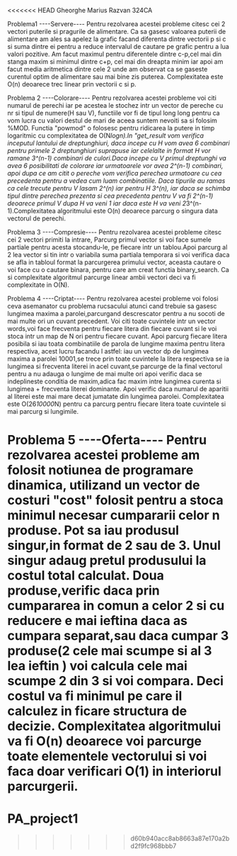 <<<<<<< HEAD
Gheorghe Marius Razvan 324CA

Problema1 ----Servere----
Pentru rezolvarea acestei probleme citesc cei 2 vectori puterile
si pragurile de alimentare.
Ca sa gasesc valoarea puterii de alimentare am ales sa apelez la grafic
facand diferenta dintre vectorii p si c si suma dintre ei pentru
a reduce intervalul de cautare pe grafic pentru a lua valori pozitive.
Am facut maximul pentru diferentele dintre c-p,cel mai din stanga maxim
si minimul dintre c+p, cel mai din dreapta minim iar apoi am facut media 
aritmetica dintre cele 2 unde am observat ca se gaseste curentul optim de
alimentare sau mai bine zis puterea.
Complexitatea este O(n) deoarece trec linear prin vectorii c si p.

Problema 2 ----Colorare----
Pentru rezolvarea acestei probleme voi citi numarul de perechi iar pe acestea
le stochez intr un vector de pereche cu nr si tipul de numere(H sau V),
functiile vor fi de tipul long long pentru ca vom lucra cu valori destul de
mari de aceea suntem nevoiti sa si folosim %MOD. Functia "powmod" o 
folosesc pentru ridicarea la putere in timp logaritmic cu complexitatea de 
O(N*logn).In "get_result vom verifica inceputul lantului de dreptunghiuri,
daca incepe cu H vom avea 6 combinari pentru primele 2 dreptunghiuri suprapuse
iar celelalte in format H vor ramane 3^(n-1) combinari de culori.Daca incepe
cu V primul dreptunghi va avea 6 posibilitati de colorare iar urmatoarele
vor avea 2^(n-1) combinari, apoi dupa ce am citit o pereche vom verifica 
perechea urmatoare cu cea precedenta pentru a vedea cum luam combinatiile.
Daca tipurile au ramas ca cele trecute pentru V lasam 2^(n) iar pentru H 3^(n),
iar daca se schimba tipul dintre perechea prezenta si cea precedenta pentru
V va fi 2^(n-1) deoarece primul V dupa H va veni 1 iar daca este H va veni
2*3^(n-1).Complexitatea algoritmului este O(n) deoarece parcurg o singura
data vectorul de perechi.

Problema 3 ----Compresie----
Pentru rezolvarea acestei probleme citesc cei 2 vectori primiti la intrare,
Parcurg primul vector si voi face sumele partiale pentru acesta stocandu-le,
pe fiecare intr un tablou.Apoi parcurg al 2 lea vector si tin intr o variabila
suma partiala temporara si voi verifica daca se afla in tabloul format la 
parcurgerea primului vector, aceasta cautare o voi face cu o cautare binara,
pentru care am creat functia binary_search.
Ca si complexitate algoritmul parcurge linear ambii vectori deci va fi
complexitate in O(N).

Problema 4 ----Criptat----
Pentru rezolvarea acestei probleme voi folosi ceva asemanator cu problema
rucsacului atunci cand trebuie sa gasesc lungimea maxima a parolei,parcurgand
descrescator pentru a nu socoti de mai multe ori un cuvant precedent.
Voi citi toate cuvintele intr un vector words,voi face frecventa
pentru fiecare litera din fiecare cuvant si le voi stoca intr un map
de N ori pentru fiecare cuvant.
Apoi parcurg fiecare litera posibila si iau toata combinatiile de parola
de lungime maxima pentru litera respectiva, acest lucru facandu l astfel:
iau un vector dp de lungimea maxima a parolei 10001,se trece prin toate
cuvintele la litera respectiva se ia lungimea si frecventa literei in acel
cuvant,se parcurge de la final vectorul pentru a nu adauga o lungime de mai
multe ori apoi verific daca se indeplineste conditia de maxim,adica fac maxim
intre lungimea curenta si lungimea + frecventa literei dominante.
Apoi verific daca numarul de aparitii al literei este mai mare decat jumatate
din lungimea parolei.
Complexitatea este O(26*10000*N) pentru ca parcurg pentru fiecare litera toate
cuvintele si mai parcurg si lungimile.

Problema 5 ----Oferta----
Pentru rezolvarea acestei probleme am folosit notiunea de programare dinamica,
utilizand un vector de costuri "cost" folosit pentru a stoca minimul necesar
cumpararii celor n produse.
Pot sa iau produsul singur,in format de 2 sau de 3.
Unul singur adaug pretul produsului la costul total calculat.
Doua produse,verific daca prin cumpararea in comun a celor 2 
si cu reducere e mai ieftina daca as cumpara separat,sau daca
cumpar 3 produse(2 cele mai scumpe si al 3 lea ieftin ) voi calcula
cele mai scumpe 2 din 3 si voi compara.
Deci costul va fi minimul pe care il calculez in ficare structura de decizie.
Complexitatea algoritmului va fi O(n) deoarece voi parcurge toate elementele
vectorului si voi faca doar verificari O(1) in interiorul parcurgerii.
=======
# PA_project1
>>>>>>> d60b940acc8ab8663a87e170a2bd2f9fc968bbb7

